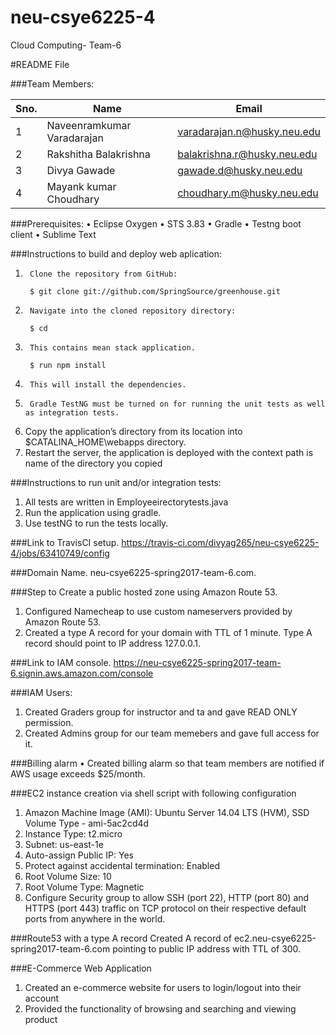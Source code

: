 # neu-csye6225-4
Cloud Computing- Team-6

#README File

###Team Members:

Sno. | Name | Email
---- | ------------ | -------------
1 | Naveenramkumar Varadarajan | varadarajan.n@husky.neu.edu
2 | Rakshitha Balakrishna | balakrishna.r@husky.neu.edu
3 | Divya Gawade | gawade.d@husky.neu.edu
4 | Mayank kumar Choudhary | choudhary.m@husky.neu.edu

###Prerequisites:
•	Eclipse Oxygen
•	STS 3.83
•	Gradle
•	Testng boot client
•	Sublime Text

###Instructions to build and deploy web aplication:
1.      Clone the repository from GitHub:

		$ git clone git://github.com/SpringSource/greenhouse.git
2.      Navigate into the cloned repository directory:

		$ cd
3.      This contains mean stack application.

		$ run npm install
4.      This will install the dependencies.

5.      Gradle TestNG must be turned on for running the unit tests as well as integration tests.
6.	Copy the application’s directory from its location into $CATALINA_HOME\webapps directory.
7.	Restart the server, the application is deployed with the context path is name of the directory you copied

###Instructions to run unit and/or integration tests:
1.	All tests are written in Employeeirectorytests.java
2.	Run the application using gradle.
3.	Use testNG to run the tests locally.

###Link to TravisCI setup.
https://travis-ci.com/divyag265/neu-csye6225-4/jobs/63410749/config


###Domain Name.
neu-csye6225-spring2017-team-6.com.

###Step to Create a public hosted zone using Amazon Route 53.
1.  Configured Namecheap to use custom nameservers provided by Amazon Route 53.
2.  Created a type A record for your domain with TTL of 1 minute. Type A record should point to IP address 127.0.0.1.

###Link to IAM console.
https://neu-csye6225-spring2017-team-6.signin.aws.amazon.com/console

###IAM Users:
1.	Created Graders group for instructor and ta and gave READ ONLY permission.
2.	Created Admins group for our team memebers and gave full access for it.

###Billing alarm
•	Created billing alarm so that team members are notified if AWS usage exceeds $25/month.

###EC2 instance creation via shell script with following configuration
1.	Amazon Machine Image (AMI): Ubuntu Server 14.04 LTS (HVM), SSD Volume Type - ami-5ac2cd4d
2. 	Instance Type: t2.micro
3. 	Subnet: us-east-1e
4.	Auto-assign Public IP: Yes
5. 	Protect against accidental termination: Enabled
6. 	Root Volume Size: 10
7. 	Root Volume Type: Magnetic
8.	 Configure Security group to allow SSH (port 22), HTTP (port 80) and HTTPS (port 443) traffic on TCP protocol on their respective default ports from anywhere in the world.

###Route53 with a type A record 
Created A record of ec2.neu-csye6225-spring2017-team-6.com pointing to public IP address with TTL of 300.

###E-Commerce Web Application 
1. Created an e-commerce website for users to login/logout into their account 
2. Provided the functionality of browsing and searching and viewing product
